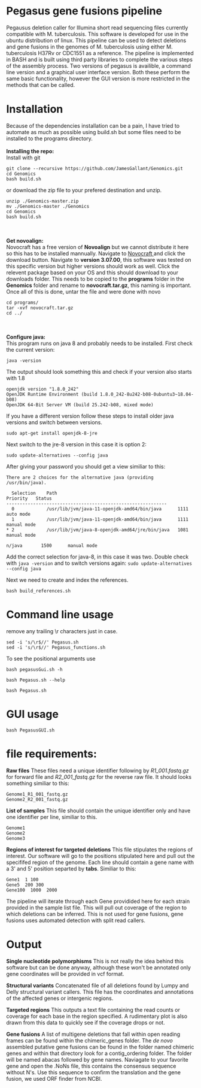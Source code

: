 # Pegasus gene fusions pipeline
Pegausus deletion caller for Illumina short read sequencing files currently compatible with M. tuberculosis. This software is developed for use in the ubuntu distribution of linux. This pipeline can be used to detect deletions and gene fusions in the genomes of M. tuberculosis using either M. tuberculosis H37Rv or CDC1551 as a reference. The pipeline is implemented in BASH and is built using third party libraries to complete the various steps of the assembly process. Two versions of pegasus is availible, a command line version and a graphical user interface version. Both these perform the same basic functionality, however the GUI version is more restricted in the methods that can be called.

# Installation
Because of the dependencies installation can be a pain, I have tried to automate as much as possible using build.sh but some files need to be installed to the programs directory. 
<br><br>**Installing the repo:**<br>
Install with git 
```
git clone --recursive https://github.com/JamesGallant/Genomics.git
cd Genomics
bash build.sh
```
or download the zip file to your prefered destination and unzip.
```
unzip ./Genomics-master.zip
mv ./Genomics-master ./Genomics
cd Genomics
bash build.sh
```
<br><br>**Get novoalign:**<br>
Novocraft has a free version of **Novoalign** but we cannot distribute it here so this has to be installed mannually. Navigate to <a href="http://www.novocraft.com/support/download/" target="_blank"> Novocraft </a> and click the download button. Navigate to **version 3.07.00**, this software was tested on this specific version but higher versions should work as well. Click the relevent package based on your OS and this should download to your downloads folder. This needs to be copied to the **programs** folder in the **Genomics** folder and rename to **novocraft.tar.gz**, this naming is important. Once all of this is done, untar the file and were done with novo

```
cd programs/
tar -xvf novocraft.tar.gz
cd ../
```
<br><br>**Configure java:**<br>
This program runs on java 8 and probably needs to be installed. First check the current version:
```
java -version
```
The output should look something this and check if your version also starts with 1.8
```
openjdk version "1.8.0_242"
OpenJDK Runtime Environment (build 1.8.0_242-8u242-b08-0ubuntu3~18.04-b08)
OpenJDK 64-Bit Server VM (build 25.242-b08, mixed mode)
```
If you have a different version follow these steps to install older java versions and switch between versions.
```
sudo apt-get install openjdk-8-jre
```
Next switch to the jre-8 version in this case it is option 2:
```
sudo update-alternatives --config java
```
After giving your password you should get a view similiar to this:
```
There are 2 choices for the alternative java (providing /usr/bin/java).

  Selection    Path                                            Priority   Status
------------------------------------------------------------
  0            /usr/lib/jvm/java-11-openjdk-amd64/bin/java      1111      auto mode
  1            /usr/lib/jvm/java-11-openjdk-amd64/bin/java      1111      manual mode
* 2            /usr/lib/jvm/java-8-openjdk-amd64/jre/bin/java   1081      manual mode

n/java       1500      manual mode
```

Add the correct selection for java-8, in this case it was two. Double check with ```java -version``` and to switch versions again: ```sudo update-alternatives --config java```

Next we need to create and index the references.
```
bash build_references.sh
```


# Command line usage
remove any trailing \r characters just in case.
```
sed -i 's/\r$//' Pegasus.sh
sed -i 's/\r$//' Pegasus_functions.sh
```
To see the positional arguments use
 ```
 bash pegasusGui.sh -h
 ```
 ```
 bash Pegasus.sh --help
 ```
 ```
 bash Pegasus.sh
 ```
 
 # GUI usage
 ```
 bash PegasusGUI.sh
 
 ```
 
 # file requirements:
 **Raw files**
 These files need a unique identifier following by *R1_001.fastq.gz* for forward file and *R2_001_fastq.gz* for the reverse raw file. It should looks something similiar to this:
 ```
 Genome1_R1_001_fastq.gz
 Genome2_R2_001_fastq.gz
 ```
 **List of samples**
 This file should contain the unique identifier only and have one identifier per line, similiar to this.
 ```
 Genome1
 Genome2
 Genome3
 ```
 **Regions of interest for targeted deletions**
 This file stipulates the regions of interest. Our software will go to the positions stipulated here and pull out the specififed region of the genome. Each line should contain a gene name with a 3' and 5' position separted by **tabs**.
 Similiar to this:
 ```
 Gene1  1 100
 Gene5  200 300
 Gene100  1000  2000
 ```
 The pipeline will iterate through each Gene providided here for each strain provided in the sample list file. This will pull out coverage of the region to which deletions can be inferred. This is not used for gene fusions, gene fusions uses automated detection with split read callers. 
 
 # Output
 **Single nucleotide polymorphisms**
 This is not really the idea behind this software but can be done anyway, although these won't be annotated only gene coordinates will be provided in vcf format.
 
 **Structural variants**
 Concatenated file of all deletions found by Lumpy and Delly structural variant callers. This file has the coordinates and annotations of the affected genes or intergenic regions. 
 
 **Targeted regions**
 This outputs a text file containing the read counts or coverage for each base in the region specified. A rudimentary plot is also drawn from this data to quickly see if the coverage drops or not.
 
 **Gene fusions**
 A list of multigene deletions that fall within open reading frames can be found within the chimeric_genes folder. 
 The *de novo* assembled putative gene fusions can be found in the folder named chimeric genes and within that directory look for a contig_ordering folder. The folder will be named abacas followed by gene names. Naviagate to your favorite gene and open the .NoNs file, this contains the consensus sequence without N's. Use this sequence to confirm the translation and the gene fusion, we used ORF finder from NCBI.
 
